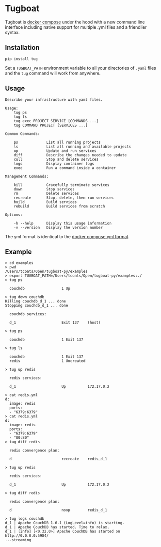 # Tugboat
Tugboat is [docker compose](https://docs.docker.com/compose/) under the hood with a new command line interface including native support for multiple .yml files and a friendlier syntax.

## Installation
`pip install tug`

Set a `TUGBOAT_PATH` environment variable to all your directories of `.yaml` files and the `tug` command will work from anywhere.

## Usage

```
Describe your infrastructure with yaml files.

Usage:
    tug ps
    tug ls
    tug exec PROJECT SERVICE [COMMANDS ...]
    tug COMMAND PROJECT [SERVICES ...]

Common Commands:

    ps             List all running projects
    ls             List all running and available projects
    up             Update and run services
    diff           Describe the changes needed to update
    cull           Stop and delete services
    logs           Display container logs
    exec           Run a command inside a container

Management Commands:

    kill           Gracefully terminate services
    down           Stop services
    rm             Delete services
    recreate       Stop, delete, then run services
    build          Build services
    rebuild        Build services from scratch

Options:

    -h --help      Display this usage information
    -v --version   Display the version number

```

The yml format is identical to the [docker compose yml format](https://docs.docker.com/compose/yml/).

## Example

```
> cd examples
> pwd
/Users/tcoats/Open/tugboat-py/examples
> export TUGBOAT_PATH=/Users/tcoats/Open/tugboat-py/examples:./
> tug ps

  couchdb                 1 Up

> tug down couchdb
Killing couchdb_d_1 ... done
Stopping couchdb_d_1 ... done

  couchdb services:

  d_1                     Exit 137    (host)

> tug ps

  couchdb                 1 Exit 137

> tug ls

  couchdb                 1 Exit 137
  redis                   1 Uncreated

> tug up redis

  redis services:

  d_1                     Up          172.17.0.2

> cat redis.yml
d:
  image: redis
  ports:
  - "6379:6379"
> cat redis.yml
d:
  image: redis
  ports:
  - "6379:6379"
  - "80:80"
> tug diff redis

  redis convergence plan:

  d                       recreate    redis_d_1

> tug up redis

  redis services:

  d_1                     Up          172.17.0.2

> tug diff redis

  redis convergence plan:

  d                       noop        redis_d_1

> tug logs couchdb
d_1 | Apache CouchDB 1.6.1 (LogLevel=info) is starting.
d_1 | Apache CouchDB has started. Time to relax.
d_1 | [info] [<0.32.0>] Apache CouchDB has started on http://0.0.0.0:5984/
...streaming
```

